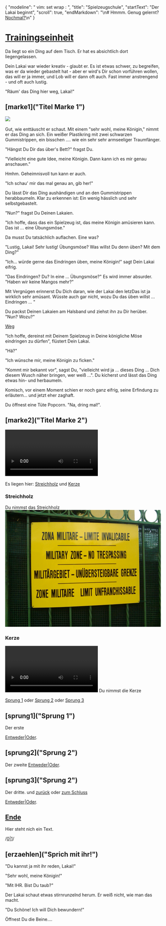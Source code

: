 {
  "modeline": " vim: set wrap : ",
  "title": "Spielzeugschule",
  "startText": "Der Lakai beginnt",
  "scroll": true,
  "endMarkdown": "\n# Hmmm. Genug gelernt? [Nochmal?](restart())\n"
}

# [Trainingseinheit](/marke1)

Da liegt so ein Ding auf dem Tisch. Er hat es absichtlich dort liegengelassen. 

Dein Lakai war wieder kreativ - glaubt er. Es ist etwas schwer, zu begreifen, was er da wieder gebastelt hat - aber er wird's Dir schon vorführen wollen, das will er ja immer, und Lob will er dann oft auch. Fast immer anstrengend - und oft auch lustig.

"Räum' das Ding hier weg, Lakai!"


## [marke1]("Titel Marke 1")

<img src="img/2022-04-12_21-05.png">

Gut, wie enttäuscht er schaut. Mit einem "sehr wohl, meine Königin," nimmt er das Ding an sich. Ein weißer Plastikring mit zwei schwarzen Gummistrippen, ein bisschen .... wie ein sehr sehr armseeliger Traumfänger.

"Hängst Du Dir das über's Bett?" fragst Du.

"Vielleicht eine gute Idee, meine Königin. Dann kann ich es mir genau anschauen."

Hmhm. Geheimnisvoll tun kann er auch. 

"Ich schau' mir das mal genau an, gib her!"

Du lässt Dir das Ding aushändigen und an den Gummistrippen herabbaumeln. Klar zu erkennen ist: Ein wenig hässlich und sehr selbstgebastelt.

"Nun?" fragst Du Deinen Lakaien.

"Ich hoffe, dass das ein Spielzeug ist, das meine Königin amüsieren kann. Das ist ... eine Übungsmöse."

Da musst Du tatsächlich auflachen. Eine was?

"Lustig, Lakai! Sehr lustig! Übungsmöse? Was willst Du denn üben? Mit dem Ding?" 


"Ich... würde gerne das Eindringen üben, meine Königin!" sagt Dein Lakai eifrig.


"Das Eindringen? Du? In eine ... Übungsmöse?" Es wird immer absurder.  "Haben wir keine Mangos mehr?" 

Mit Vergnügen erinnerst Du Dich daran, wie der Lakai den letzDas ist ja wirklich sehr amüsant. Wüsste auch gar nicht, wozu Du das üben willst ... Eindringen ... "

Du packst Deinen Lakaien am Halsband und ziehst ihn zu Dir herüber. "Nun? Wozu?"

[Weg](/marke2)

"Ich hoffe, dereinst mit Deinem Spielzeug in Deine königliche Möse eindringen zu dürfen", flüstert Dein Lakai. 

"Hä?"

"Ich wünsche mir, meine Königin zu ficken."

"Kommt mir bekannt vor", sagst Du, "vielleicht wird ja ... dieses Ding ... Dich diesem Wusch näher bringen, wer weiß ...". Du kicherst und lässt das Ding etwas hin- und herbaumeln.

Komisch, vor einem Moment schien er noch ganz eifrig, seine Erfindung zu erläutern... und jetzt eher zaghaft.

Du öffnest eine Tüte Popcorn. "Na, dring mal!".

## [marke2]("Titel Marke 2")

<video style="animation-duration: 10s;" class="fixed" autoplay="true">
<source src="video/schlaffer_eindringling_InShot_20220302_000312090.mp4" type="video/mp4">
</video>

Es liegen hier: [Streichholz](/sprung1#streichholz) und [Kerze](/sprung1#kerze)


### Streichholz

Du nimmst das Streichholz
<img src="bild.jpg">

### Kerze
<video style="animation-duration: 10s;" class="fixed" autoplay="true">
<source src="bike.mp4" type="video/mp4">
</video>
Du nimmst die Kerze



[Sprung 1](/sprung1#sprung1) oder [Sprung 2](/sprung2#sprung2)
oder [Sprung 3](/sprung3#sprung3)

## [sprung1]("Sprung 1")
Der erste

[Entweder|Oder](?sprung2). 

## [sprung2]("Sprung 2")

Der zweite 
[Entweder|Oder](?sprung2). 

## [sprung3]("Sprung 2")

Der dritte. und [zurück](/marke1) oder [zum Schluss](/ende)

[Entweder|Oder](?sprung2). 

## [Ende]("Schluss")

Hier steht nich ein Text.

/[0|1](?sprung2)/ 



## [erzaehlen]("Sprich mit ihr!")

"Du kannst ja mit ihr reden, Lakai!"

"Sehr wohl, meine Königin!"

"Mit IHR. Bist Du taub?"

Der Lakai schaut etwas stirnrunzelnd herum. Er weiß nicht, wie man das macht. 

"Du Schöne! Ich will Dich bewundern!"

Öffnest Du die Beine....

